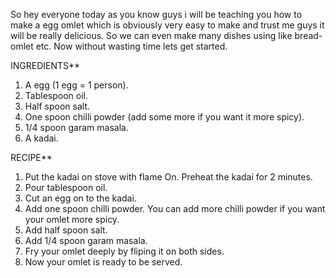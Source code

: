 So hey everyone today as you know guys i will be teaching you how to make a egg omlet which is obviously very easy to make and trust me guys it will be really delicious. So we can even make many dishes using like bread-omlet etc. Now without wasting time lets get started.

INGREDIENTS**

1) A egg (1 egg = 1 person).
2) Tablespoon oil.
3) Half spoon salt.
4) One spoon chilli powder (add some more if you want it more spicy).
5) 1/4 spoon garam masala.
6) A kadai.

RECIPE**

1) Put the kadai on stove with flame On. Preheat the kadai for 2 minutes.
2) Pour tablespoon oil.
3) Cut an egg on to the kadai.
4) Add one spoon chilli powder. You can add more chilli powder if you want your omlet more spicy.
5) Add half spoon salt.
6) Add 1/4 spoon garam masala.
7) Fry your omlet deeply by fliping it on both sides.
8) Now your omlet is ready to be served.

